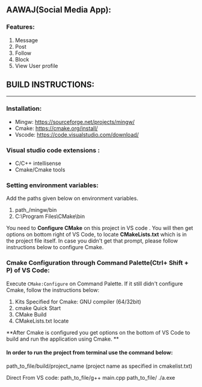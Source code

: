 ## AAWAJ(Social Media App):
### Features:
1. Message
2. Post
3. Follow
4. Block
5. View User profile

## BUILD INSTRUCTIONS:
___
### Installation:
- Mingw: https://sourceforge.net/projects/mingw/
- Cmake: https://cmake.org/install/
- Vscode: https://code.visualstudio.com/download/


### Visual studio code extensions :
- C/C++ intellisense
- Cmake/Cmake tools

### Setting environment variables:
Add the paths given below on environment variables.
1. path_/mingw/bin  
2. C:\Program Files\CMake\bin

You need to **Configure CMake** on this project in VS code . You will then get options on bottom right of VS Code, to locate **CMakeLists.txt** which is in the project file itself. In case you didn't get that prompt, please follow instructions below to configure Cmake. 
### Cmake Configuration through Command Palette(Ctrl+ Shift + P) of VS Code:

Execute `CMake:Configure` on Command Palette. If it still didn't configure Cmake, follow the instructions below:
1. Kits Specified for Cmake: GNU compiler (64/32bit)
2. cmake Quick Start
3. CMake Build
4. CMakeLists.txt locate

**After Cmake is configured you get options on the bottom of VS Code to build and run the application using Cmake. **

#### In order to run the project from terminal use the command below:
path_to_file/build/project_name   (project name as specified in cmakelist.txt)

Direct From VS code:
path_to_file/g++ main.cpp
path_to_file/ ./a.exe





